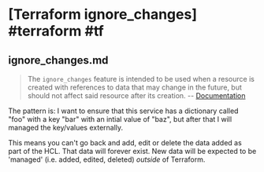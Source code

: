 # [Terraform ignore_changes] #terraform #tf

## ignore_changes.md

> The `ignore_changes` feature is intended to be used when a resource is created with references to data that may change in the future, but should not affect said resource after its creation. -- [Documentation](https://www.terraform.io/docs/language/meta-arguments/lifecycle.html#ignore_changes)

The pattern is: I want to ensure that this service has a dictionary called "foo" with a key "bar" with an intial value of "baz", but after that I will managed the key/values externally.

This means you can't go back and add, edit or delete the data added as part of the HCL. That data will forever exist. New data will be expected to be 'managed' (i.e. added, edited, deleted) _outside_ of Terraform.

